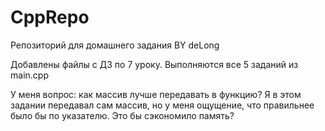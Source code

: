 # CppRepo
Репозиторий для домашнего задания
BY deLong

Добавлены файлы с ДЗ по 7 уроку. Выполняются все 5 заданий из main.cpp

У меня вопрос: как массив лучше передавать в функцию? Я в этом задании передавал сам массив, но у меня ощущение, что правильнее было бы по указателю. Это бы сэкономило память?

